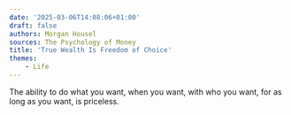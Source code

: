 ```yaml
---
date: '2025-03-06T14:08:06+01:00'
draft: false
authors: Morgan Housel
sources: The Psychology of Money
title: 'True Wealth Is Freedom of Choice'
themes:
    - Life
---
```


The ability to do what you want, when you want, with who you want, for as long as you want, is priceless.
